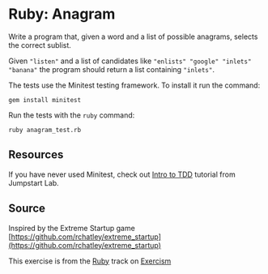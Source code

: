 # Ruby: Anagram

Write a program that, given a word and a list of possible anagrams, selects the correct sublist.

Given `"listen"` and a list of candidates like `"enlists" "google"
"inlets" "banana"` the program should return a list containing
`"inlets"`.

The tests use the Minitest testing framework. To install it run the command:

    gem install minitest

Run the tests with the `ruby` command:

    ruby anagram_test.rb

## Resources

If you have never used Minitest, check out [Intro to TDD][tdd] tutorial from Jumpstart Lab.

[tdd]: http://tutorials.jumpstartlab.com/topics/testing/intro-to-tdd.html

## Source

Inspired by the Extreme Startup game [https://github.com/rchatley/extreme_startup](https://github.com/rchatley/extreme_startup)

This exercise is from the [Ruby][ruby] track on [Exercism][exercism]

[exercism]: http://exercism.io
[ruby]: http://exercism.io/languages/ruby



